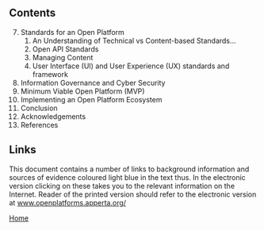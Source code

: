 ## Contents

7. Standards for an Open Platform
	1. An Understanding of Technical vs Content-based Standards…
	2. Open API Standards
	3. Managing Content
	4. User Interface (UI) and User Experience (UX) standards and framework
8. Information Governance and Cyber Security
9. Minimum Viable Open Platform (MVP)
10. Implementing an Open Platform Ecosystem
11. Conclusion
12. Acknowledgements
13. References

## Links
This document contains a number of links to background information
and sources of evidence coloured light blue in the text thus. In
the electronic version clicking on these takes you to the relevant
information on the Internet. Reader of the printed version should refer
to the electronic version at www.openplatforms.apperta.org/

[Home](/apperta-open-platform/)
